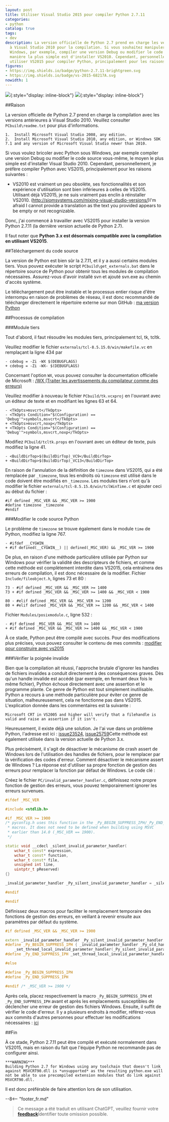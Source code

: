 ```yaml
---
layout: post
title: Utiliser Visual Studio 2015 pour compiler Python 2.7.11
categories:
- python
catalog: true
tags:
- dev
description: La version officielle de Python 2.7 prend en charge les versions inférieures
  à Visual Studio 2010 pour la compilation. Si vous souhaitez manipuler Python sous
  Windows, par exemple, compiler une version Debug ou modifier le code source, la
  manière la plus simple est d'installer VS2010. Cependant, personnellement, je préfère
  utiliser VS2015 pour compiler Python, principalement pour les raisons suivantes...
figures:
- https://img.shields.io/badge/python-2.7.11-brightgreen.svg
- https://img.shields.io/badge/vs-2015-68217A.svg
nowidth: 1
---
```


<meta property="og:title" content="使用 Visual Studio 2015 编译 Python 2.7.11" />

![](https://img.shields.io/badge/python-2.7.11-brightgreen.svg){:style="display: inline-block"}
![](https://img.shields.io/badge/vs-2015-68217A.svg){:style="display: inline-block"}

##Raison

La version officielle de Python 2.7 prend en charge la compilation avec les versions antérieures à Visual Studio 2010. Veuillez consulter `PCbuild\readme.txt` pour plus d'informations.


	1.  Install Microsoft Visual Studio 2008, any edition.
	2.  Install Microsoft Visual Studio 2010, any edition, or Windows SDK 7.1 and any version of Microsoft Visual Studio newer than 2010.


Si vous voulez bricoler avec Python sous Windows, par exemple compiler une version Debug ou modifier le code source vous-même, le moyen le plus simple est d'installer Visual Studio 2010.
Cependant, personnellement, je préfère compiler Python avec VS2015, principalement pour les raisons suivantes :


- VS2010 est vraiment un peu obsolète, ses fonctionnalités et son expérience d'utilisation sont bien inférieures à celles de VS2015. Utilisant déjà VS2015, je ne suis vraiment pas enclin à réinstaller VS2010.
(http://siomsystems.com/mixing-visual-studio-versions/)I'm afraid I cannot provide a translation as the text you provided appears to be empty or not recognizable.

Donc, j'ai commencé à travailler avec VS2015 pour installer la version Python 2.7.11 (la dernière version actuelle de Python 2.7).

Il faut noter que **Python 3.x est désormais compatible avec la compilation en utilisant VS2015**.

##Téléchargement du code source

La version de Python est bien sûr la 2.7.11, et il y a aussi certains modules tiers. Vous pouvez exécuter le script `PCbuild\get_externals.bat` dans le répertoire source de Python pour obtenir tous les modules de compilation nécessaires. Assurez-vous d'avoir installé svn et ajouté svn.exe au chemin d'accès système.

Le téléchargement peut être instable et le processus entier risque d'être interrompu en raison de problèmes de réseau, il est donc recommandé de télécharger directement le répertoire externe sur mon GitHub : [ma version Python](https://github.com/disenone/wpython-2.7.11/tree/e13f43a3b72ae2bdf4d2950c6364750ae668cbf4/externals)

##Processus de compilation

###Module tiers

Tout d'abord, il faut résoudre les modules tiers, principalement tcl, tk, tcltk.

Veuillez modifier le fichier `externals/tcl-8.5.15.0/win/makefile.vc` en remplaçant la ligne 434 par

	- cdebug = -Zi -WX $(DEBUGFLAGS)
	+ cdebug = -Zi -WX- $(DEBUGFLAGS)

Concernant l'option `WX`, vous pouvez consulter la documentation officielle de Microsoft : [/WX (Traiter les avertissements du compilateur comme des erreurs)](https://msdn.microsoft.com/en-us/library/ms235592.aspx)

Veuillez modifier à nouveau le fichier `PCbuild/tk.vcxproj` en l'ouvrant avec un éditeur de texte et en modifiant les lignes 63 et 64.

	- <TkOpts>msvcrt</TkOpts>
	- <TkOpts Condition="$(Configuration) == 'Debug'">symbols,msvcrt</TkOpts>
	+ <TkOpts>msvcrt,noxp</TkOpts>
	+ <TkOpts Condition="$(Configuration) == 'Debug'">symbols,msvcrt,noxp</TkOpts>

Modifiez `PCbuild/tcltk.props` en l'ouvrant avec un éditeur de texte, puis modifiez la ligne 41.

	- <BuildDirTop>$(BuildDirTop)_VC9</BuildDirTop>
	+ <BuildDirTop>$(BuildDirTop)_VC13</BuildDirTop>

En raison de l'annulation de la définition de `timezone` dans VS2015, qui a été remplacée par `_timezone`, tous les endroits où `timezone` est utilisé dans le code doivent être modifiés en `_timezone`. Les modules tiers n'ont qu'à modifier le fichier `externals/tcl-8.5.15.0/win/tclWinTime.c` et ajouter ceci au début du fichier :

	#if defined _MSC_VER && _MSC_VER >= 1900
	#define timezone _timezone
	#endif

###Modifier le code source Python

Le problème de `timezone` se trouve également dans le module `time` de Python, modifiez la ligne 767.

	- #ifdef __CYGWIN__
	+ #if defined(__CYGWIN__) || defined(_MSC_VER) && _MSC_VER >= 1900

De plus, en raison d'une méthode particulière utilisée par Python sur Windows pour vérifier la validité des descripteurs de fichiers, et comme cette méthode est complètement interdite dans VS2015, cela entraînera des erreurs de compilation, il est donc nécessaire de la modifier. Fichier `Include/fileobject.h`, lignes 73 et 80 :

	73 - #if defined _MSC_VER && _MSC_VER >= 1400
	73 + #if defined _MSC_VER && _MSC_VER >= 1400 && _MSC_VER < 1900

	80 - #elif defined _MSC_VER && _MSC_VER >= 1200
	80 + #elif defined _MSC_VER && _MSC_VER >= 1200 && _MSC_VER < 1400

Fichier `Modules/posixmodule.c`, ligne 532 :

	- #if defined _MSC_VER && _MSC_VER >= 1400
	+ #if defined _MSC_VER && _MSC_VER >= 1400 && _MSC_VER < 1900

À ce stade, Python peut être compilé avec succès. Pour des modifications plus précises, vous pouvez consulter le contenu de mes commits : [modifier pour construire avec vs2015](https://github.com/disenone/wpython-2.7.11/commit/4037e2d806518dbf06ffb8ee5c46f419ef8d7edf)


###Vérifier la poignée invalide

Bien que la compilation ait réussi, l'approche brutale d'ignorer les handles de fichiers invalides a conduit directement à des conséquences graves. Dès qu'un handle invalide est accédé (par exemple, en fermant deux fois le même fichier), Python échoue directement avec une assertion et le programme plante. Ce genre de Python est tout simplement inutilisable. Python a recours à une méthode particulière pour éviter ce genre de situation, malheureusement, cela ne fonctionne pas dans VS2015. L'explication donnée dans les commentaires est la suivante :

	Microsoft CRT in VS2005 and higher will verify that a filehandle is valid and raise an assertion if it isn't.


Heureusement, il existe déjà une solution. Je l'ai vue dans un problème Python, l'adresse est ici : [issue23524](http://psf.upfronthosting.co.za/roundup/tracker/issue23524), [issue25759](http://psf.upfronthosting.co.za/roundup/tracker/issue25759)Cette méthode est également utilisée dans la version actuelle de Python 3.x.


Plus précisément, il s'agit de désactiver le mécanisme de crash assert de Windows lors de l'utilisation des handles de fichiers, pour le remplacer par la vérification des codes d'erreur. Comment désactiver le mécanisme assert de Windows ? La réponse est d'utiliser sa propre fonction de gestion des erreurs pour remplacer la fonction par défaut de Windows. Le code clé :


Créez le fichier `PC/invalid_parameter_handler.c`, définissez notre propre fonction de gestion des erreurs, vous pouvez temporairement ignorer les erreurs survenues.

```c++
#ifdef _MSC_VER

#include <stdlib.h>

#if _MSC_VER >= 1900
/* pyconfig.h uses this function in the _Py_BEGIN_SUPPRESS_IPH/_Py_END_SUPPRESS_IPH
 * macros. It does not need to be defined when building using MSVC
 * earlier than 14.0 (_MSC_VER == 1900).
 */

static void __cdecl _silent_invalid_parameter_handler(
    wchar_t const* expression,
    wchar_t const* function,
    wchar_t const* file,
    unsigned int line,
	uintptr_t pReserved) 
{}

_invalid_parameter_handler _Py_silent_invalid_parameter_handler = _silent_invalid_parameter_handler;

#endif

#endif
```

Définissez deux macros pour faciliter le remplacement temporaire des fonctions de gestion des erreurs, en veillant à revenir ensuite aux paramètres par défaut du système.

```c++
#if defined _MSC_VER && _MSC_VER >= 1900

extern _invalid_parameter_handler _Py_silent_invalid_parameter_handler;
#define _Py_BEGIN_SUPPRESS_IPH { _invalid_parameter_handler _Py_old_handler = \
    _set_thread_local_invalid_parameter_handler(_Py_silent_invalid_parameter_handler);
#define _Py_END_SUPPRESS_IPH _set_thread_local_invalid_parameter_handler(_Py_old_handler); }

#else

#define _Py_BEGIN_SUPPRESS_IPH
#define _Py_END_SUPPRESS_IPH

#endif /* _MSC_VER >= 1900 */
```

Après cela, placez respectivement la macro `_Py_BEGIN_SUPPRESS_IPH` et `_Py_END_SUPPRESS_IPH` avant et après les emplacements susceptibles de déclencher une erreur de gestion des fichiers Windows. Ensuite, il suffit de vérifier le code d'erreur. Il y a plusieurs endroits à modifier, référez-vous aux commits d'autres personnes pour effectuer les modifications nécessaires :
[ici](https://github.com/kovidgoyal/cpython/commit/a9ec814d466d3c0139d10b69666f88eed10e4940)

##Fin

À ce stade, Python 2.7.11 peut être compilé et exécuté normalement dans VS2015, mais en raison du fait que l'équipe Python ne recommande pas de configurer ainsi.

	***WARNING***
	Building Python 2.7 for Windows using any toolchain that doesn't link
	against MSVCRT90.dll is *unsupported* as the resulting python.exe will
	not be able to use precompiled extension modules that do link against
	MSVCRT90.dll.

Il est donc préférable de faire attention lors de son utilisation.

--8<-- "footer_fr.md"


> Ce message a été traduit en utilisant ChatGPT, veuillez fournir votre [**feedback**](https://github.com/disenone/wiki_blog/issues/new)Identifier toute omission possible. 
